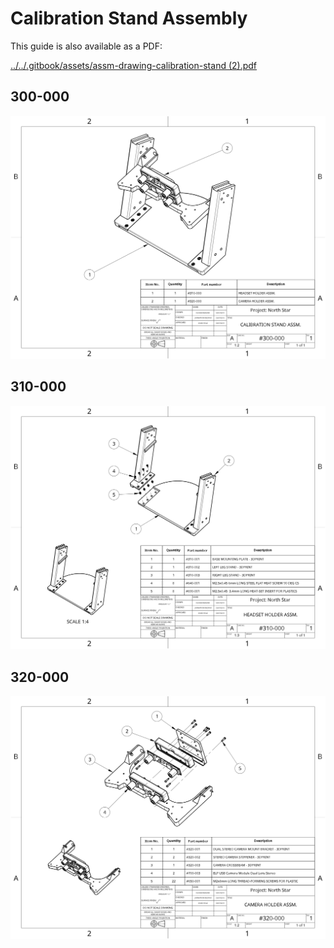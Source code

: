 # Calibration Stand Assembly

This guide is also available as a PDF:

[../../.gitbook/assets/assm-drawing-calibration-stand \(2\).pdf]()

## 300-000

![CALIBRATION STAND ASSM.](../../assets/assm-drawing-calibration-stand-1.png)

## 310-000

![HEADSET HOLDER ASSM.](../../assets/assm-drawing-calibration-stand-2.png)

## 320-000

![CAMERA HOLDER ASSM.](../../assets/assm-drawing-calibration-stand-3.png)

